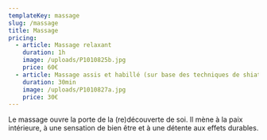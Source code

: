 ```yaml
---
templateKey: massage
slug: /massage
title: Massage
pricing:
  - article: Massage relaxant
    duration: 1h
    image: /uploads/P1010825b.jpg
    price: 60€
  - article: Massage assis et habillé (sur base des techniques de shiatsu)
    duration: 30min
    image: /uploads/P1010827a.jpg
    price: 30€
---
```

Le massage ouvre la porte de la (re)découverte de soi. Il mène à la paix intérieure, à une sensation de bien être et à une détente aux effets durables.

